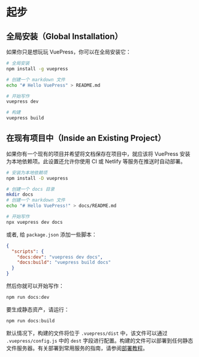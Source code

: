 # 起步

## 全局安装（Global Installation）

如果你只是想玩玩 VuePress，你可以在全局安装它：

``` bash
# 全局安装
npm install -g vuepress

# 创建一个 markdown 文件
echo "# Hello VuePress" > README.md

# 开始写作
vuepress dev

# 构建
vuepress build
```

## 在现有项目中（Inside an Existing Project）

如果你有一个现有的项目并希望将文档保存在项目中，就应该将 VuePress 安装为本地依赖项。此设置还允许你使用 CI 或 Netlify 等服务在推送时自动部署。

``` bash
# 安装为本地依赖项
npm install -D vuepress

# 创建一个 docs 目录
mkdir docs
# 创建一个 markdown 文件
echo "# Hello VuePress!" > docs/README.md

# 开始写作
npx vuepress dev docs
```

或者, 给 `package.json` 添加一些脚本：

``` json
{
  "scripts": {
    "docs:dev": "vuepress dev docs",
    "docs:build": "vuepress build docs"
  }
}
```

然后你就可以开始写作：

``` bash
npm run docs:dev
```

要生成静态资产，请运行：

``` bash
npm run docs:build
```

默认情况下，构建的文件将位于 `.vuepress/dist` 中，该文件可以通过 `.vuepress/config.js` 中的 `dest` 字段进行配置。构建的文件可以部署到任何静态文件服务器。有关部署到常用服务的指南，请参阅[部署教程](./deploy.md)。
